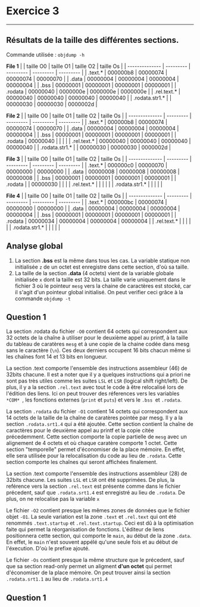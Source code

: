# Exercice 3

---

## **Résultats de la taille des différentes sections.**
Commande utilisée : `objdump -h`


**File 1**
|                | taille O0 | taille O1 | taille O2 | taille Os |
| -------------- | --------- | --------- | --------- | --------- |
| .text.*        | 000000b8  | 00000074  | 00000074  | 00000070  |
| .data          | 00000004  | 00000004  | 00000004  | 00000004  |
| .bss           | 00000001  | 00000001  | 00000001  | 00000001  |
| .rodata        | 00000040  | 0000000e  | 0000000e  | 0000000e  |
| .rel.text.*    | 00000040  | 00000040  | 00000040  | 00000040  |
| .rodata.str1.* |           | 00000030  | 00000030  | 0000002d  |

**File 2**
|                | taille O0 | taille O1 | taille O2 | taille Os |
| -------------- | --------- | --------- | --------- | --------- |
| .text.*        | 000000b8  | 00000074  | 00000074  | 00000070  |
| .data          | 00000004  | 00000004  | 00000004  | 00000004  |
| .bss           | 00000001  | 00000001  | 00000001  | 00000001  |
| .rodata        | 00000040  |           |           |           |
| .rel.text.*    | 00000040  | 00000040  | 00000040  | 00000040  |
| .rodata.str1.* |           | 00000030  | 00000030  | 0000002d  |

**File 3**
|                | taille O0 | taille O1 | taille O2 | taille Os |
| -------------- | --------- | --------- | --------- | --------- |
| .text.*        | 000000c0  | 00000070  | 00000000  | 00000000  |
| .data          | 00000008  | 00000008  | 00000008  | 00000008  |
| .bss           | 00000001  | 00000001  | 00000001  | 00000001  |
| .rodata        |           | 00000030  |           |           |
| .rel.text.*    |           |           |           |           |
| .rodata.str1.* |           |           |           |           |

**File 4**
|                | taille O0 | taille O1 | taille O2 | taille Os |
| -------------- | --------- | --------- | --------- | --------- |
| .text.*        | 000000bc  | 00000074  | 00000000  | 00000000  |
| .data          | 00000004  | 00000004  | 00000004  | 00000004  |
| .bss           | 00000001  | 00000001  | 00000001  | 00000001  |
| .rodata        | 00000034  | 00000004  | 00000004  | 00000004  |
| .rel.text.*    |           |           |           |           |
| .rodata.str1.* |           |           |           |           |

## **Analyse global**

1. La section **.bss** est la même dans tous les cas. La variable statique non initialisée `z` de un octet est enregistre dans cette section, d'où sa taille.
2. La taille de la section **.data** (4 octets) vient de la variable globale initialisée `x` dont la taille est 32 bits. La taille varie uniquement dans le fichier 3 où le pointeur `mesg` vers la chaine de caractères est stocké, car il s'agit d'un pointeur global initialisé. On peut verifier ceci grâce à la commande `objdump -t`

## **Question 1**
La section .rodata du fichier `-O0` contient 64 octets qui correspondent aux 32 octets de la chaîne à utiliser pour le deuxième appel au printf, à la taille du tableau de caratères `mesg` et à une copie de la chaine codée dans mesg sans le caractère (`\n`). Ces deux derniers occupent 16 bits chacun même si les chaînes font 14 et 13 bits en longueur.

La section .text comporte l'ensemble des instructions assembleur (46) de 32bits chacune. Il est a noter que il y a quelques instructions qui a priori ne sont pas très utiles comme les suites `LSL` et `LSR` (logical shift right/left). De plus, il y a la section `.rel.text` avec tout le code à être relocalisé lors de l'édition des liens. Ici on peut trouver des réferences  vers les variables `*COM* `, les fonctions externes (`print` et `puts`) et vers le `.bss `et `.rodata`. 

La section `.rodata` du fichier `-O1` contient 14 octets qui correspondent aux 14 octets de la taille de la chaîne de caratères pointée par mesg. Il y a la section `.rodata.srt1.4` qui a été ajoutée. Cette section contient la chaîne de caractères pour le deuxième appel au printf et la copie citée précedemment. Cette section comporte la copie partielle de `mesg` avec un alignement de 4 octets et où chaque caratère comporte 1 octet. Cette section "temporelle" permet d'économiser de la place mémoire. En effet, elle sera utilisée pour la relocalisation du code au lieu de `.rodata`. Cette section comporte les chaînes qui seront affichées finalement.

La section .text comporte l'ensemble des instructions assembleur (28) de 32bits chacune. Les suites `LSL` et `LSR`  ont été supprimées. De plus, la reférence vers la section `.rel.text` est présente comme dans le fichier précedent, sauf que `.rodata.srt1.4` est enregistré au lieu de `.rodata`. De plus, on ne relocalise pas la variable `x`

Le fichier `-O2` contient presque les mêmes zones de données que le fichier objet `-O1`. La seule variation est la zone `.text` et `.rel.text` qui ont été renommés `.text.startup` et `.rel.text.startup`. Ceci est dû à la optimisation faite qui permet la réorganisation de fonctions. L'éditeur de liens positionnera cette section, qui comporte le `main`, au début de la zone `.data`. En effet, le `main` n'est souvent appélé qu'une seule fois et au début de l'éxecution. D'où le prefixe ajouté.

Le fichier `-Os` contient presque la même structure que le précedent, sauf que sa section read-only permet un aligment **d'un octet** qui permet d'économiser de la place mémoire. On peut trouver ainsi la section `.rodata.srt1.1` au lieu de `.rodata.srt1.4`

## **Question 1**
